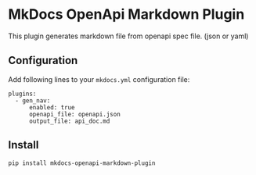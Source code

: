 # MkDocs OpenApi Markdown Plugin

This plugin generates markdown file from openapi spec file. (json or yaml)


## Configuration

Add following lines to your `mkdocs.yml` configuration file:

```
plugins:
  - gen_nav:
      enabled: true
      openapi_file: openapi.json
      output_file: api_doc.md
```

## Install

`pip install mkdocs-openapi-markdown-plugin`
